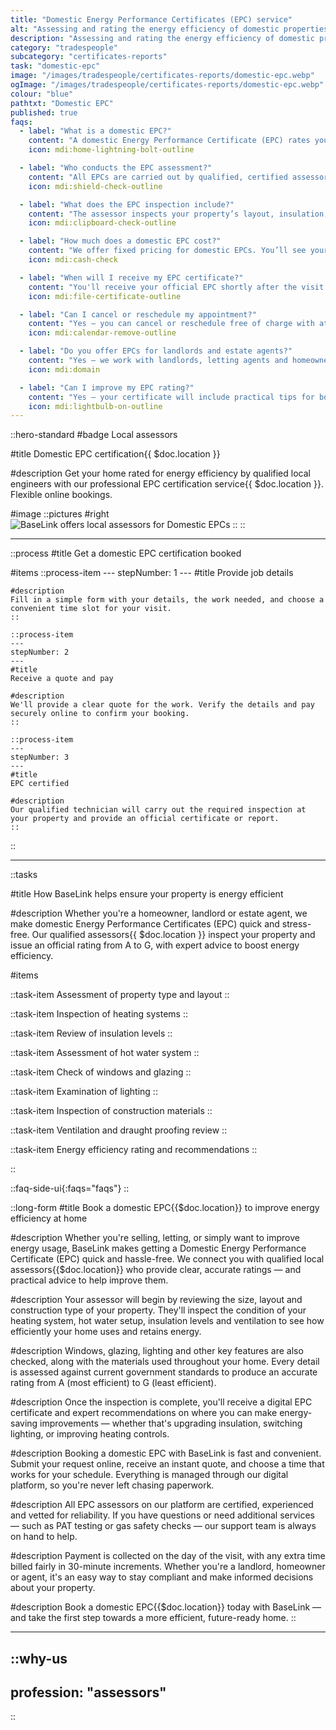 ```yaml
---
title: "Domestic Energy Performance Certificates (EPC) service"
alt: "Assessing and rating the energy efficiency of domestic properties"
description: "Assessing and rating the energy efficiency of domestic properties"
category: "tradespeople"
subcategory: "certificates-reports"
task: "domestic-epc"
image: "/images/tradespeople/certificates-reports/domestic-epc.webp"
ogImage: "/images/tradespeople/certificates-reports/domestic-epc.webp"
colour: "blue"
pathtxt: "Domestic EPC"
published: true
faqs:
  - label: "What is a domestic EPC?"
    content: "A domestic Energy Performance Certificate (EPC) rates your property's energy efficiency from A (most efficient) to G (least efficient). It’s legally required when selling or letting a home and helps identify ways to reduce energy use and costs."
    icon: mdi:home-lightning-bolt-outline

  - label: "Who conducts the EPC assessment?"
    content: "All EPCs are carried out by qualified, certified assessors. Every assessor on the BaseLink platform is vetted, insured, and experienced with the latest government EPC regulations."
    icon: mdi:shield-check-outline

  - label: "What does the EPC inspection include?"
    content: "The assessor inspects your property’s layout, insulation, heating and hot water systems, ventilation, windows, lighting, and construction materials. All findings are used to generate an official EPC rating and energy-saving recommendations."
    icon: mdi:clipboard-check-outline

  - label: "How much does a domestic EPC cost?"
    content: "We offer fixed pricing for domestic EPCs. You’ll see your quote instantly when booking. We collect your payment method at the time of booking and charge the full amount on the day of the visit."
    icon: mdi:cash-check

  - label: "When will I receive my EPC certificate?"
    content: "You'll receive your official EPC shortly after the visit — usually within 24 hours. It will include your rating and personalised recommendations to help improve efficiency."
    icon: mdi:file-certificate-outline

  - label: "Can I cancel or reschedule my appointment?"
    content: "Yes — you can cancel or reschedule free of charge with at least 24 hours' notice. Just log into your BaseLink account or contact our support team and we’ll take care of it."
    icon: mdi:calendar-remove-outline

  - label: "Do you offer EPCs for landlords and estate agents?"
    content: "Yes — we work with landlords, letting agents and homeowners. You can manage multiple properties through one BaseLink account and add extra services like PAT testing or gas safety checks during booking."
    icon: mdi:domain

  - label: "Can I improve my EPC rating?"
    content: "Yes — your certificate will include practical tips for boosting your rating, like upgrading insulation or changing to LED lighting. If you'd like help arranging improvements, we can assist with follow-up services."
    icon: mdi:lightbulb-on-outline
---
```


::hero-standard
#badge
Local assessors

#title
Domestic EPC certification{{ $doc.location }}

#description
Get your home rated for energy efficiency by qualified local engineers with our professional EPC certification service{{ $doc.location }}. Flexible online bookings.

#image
    ::pictures
    #right
    ![BaseLink offers local assessors for Domestic EPCs](/images/tradespeople/certificates-reports/domestic-epc.webp)
    ::
::

---

::process
#title
Get a domestic EPC certification booked

#items
    ::process-item
    ---
    stepNumber: 1
    ---
    #title
    Provide job details

    #description
    Fill in a simple form with your details, the work needed, and choose a convenient time slot for your visit.
    ::
    
    ::process-item
    ---
    stepNumber: 2
    ---
    #title
    Receive a quote and pay

    #description
    We'll provide a clear quote for the work. Verify the details and pay securely online to confirm your booking.
    ::

    ::process-item
    ---
    stepNumber: 3
    ---
    #title
    EPC certified

    #description
    Our qualified technician will carry out the required inspection at your property and provide an official certificate or report.
    ::
::

---

::tasks

#title
How BaseLink helps ensure your property is energy efficient

#description
Whether you're a homeowner, landlord or estate agent, we make domestic Energy Performance Certificates (EPC) quick and stress-free. Our qualified assessors{{ $doc.location }} inspect your property and issue an official rating from A to G, with expert advice to boost energy efficiency.

#items

  ::task-item
  Assessment of property type and layout
  ::

  ::task-item
  Inspection of heating systems
  ::

  ::task-item
  Review of insulation levels
  ::

  ::task-item
  Assessment of hot water system
  ::

  ::task-item
  Check of windows and glazing
  ::

  ::task-item
  Examination of lighting
  ::

  ::task-item
  Inspection of construction materials
  ::

  ::task-item
  Ventilation and draught proofing review
  ::

  ::task-item
  Energy efficiency rating and recommendations
  ::
  
::


::faq-side-ui{:faqs="faqs"}
::


::long-form
#title
Book a domestic EPC{{$doc.location}} to improve energy efficiency at home

#description
Whether you're selling, letting, or simply want to improve energy usage, BaseLink makes getting a Domestic Energy Performance Certificate (EPC) quick and hassle-free. We connect you with qualified local assessors{{$doc.location}} who provide clear, accurate ratings — and practical advice to help improve them.

#description
Your assessor will begin by reviewing the size, layout and construction type of your property. They'll inspect the condition of your heating system, hot water setup, insulation levels and ventilation to see how efficiently your home uses and retains energy.

#description
Windows, glazing, lighting and other key features are also checked, along with the materials used throughout your home. Every detail is assessed against current government standards to produce an accurate rating from A (most efficient) to G (least efficient).

#description
Once the inspection is complete, you'll receive a digital EPC certificate and expert recommendations on where you can make energy-saving improvements — whether that's upgrading insulation, switching lighting, or improving heating controls.

#description
Booking a domestic EPC with BaseLink is fast and convenient. Submit your request online, receive an instant quote, and choose a time that works for your schedule. Everything is managed through our digital platform, so you're never left chasing paperwork.

#description
All EPC assessors on our platform are certified, experienced and vetted for reliability. If you have questions or need additional services — such as PAT testing or gas safety checks — our support team is always on hand to help.

#description
Payment is collected on the day of the visit, with any extra time billed fairly in 30-minute increments. Whether you're a landlord, homeowner or agent, it's an easy way to stay compliant and make informed decisions about your property.

#description
Book a domestic EPC{{$doc.location}} today with BaseLink — and take the first step towards a more efficient, future-ready home.
::

---

::why-us
---
profession: "assessors"
---
::